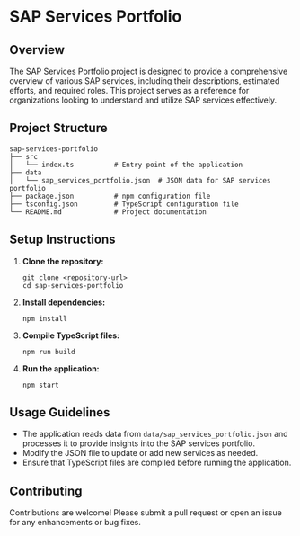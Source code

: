# SAP Services Portfolio

## Overview
The SAP Services Portfolio project is designed to provide a comprehensive overview of various SAP services, including their descriptions, estimated efforts, and required roles. This project serves as a reference for organizations looking to understand and utilize SAP services effectively.

## Project Structure
```
sap-services-portfolio
├── src
│   └── index.ts          # Entry point of the application
├── data
│   └── sap_services_portfolio.json  # JSON data for SAP services portfolio
├── package.json          # npm configuration file
├── tsconfig.json         # TypeScript configuration file
└── README.md             # Project documentation
```

## Setup Instructions
1. **Clone the repository:**
   ```
   git clone <repository-url>
   cd sap-services-portfolio
   ```

2. **Install dependencies:**
   ```
   npm install
   ```

3. **Compile TypeScript files:**
   ```
   npm run build
   ```

4. **Run the application:**
   ```
   npm start
   ```

## Usage Guidelines
- The application reads data from `data/sap_services_portfolio.json` and processes it to provide insights into the SAP services portfolio.
- Modify the JSON file to update or add new services as needed.
- Ensure that TypeScript files are compiled before running the application.

## Contributing
Contributions are welcome! Please submit a pull request or open an issue for any enhancements or bug fixes.